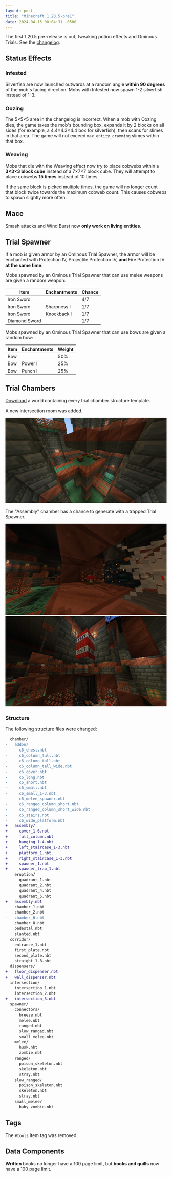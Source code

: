 ```yaml
---
layout: post
title: "Minecraft 1.20.5-pre1"
date: 2024-04-15 00:04:31 -0500
---
```


The first 1.20.5 pre-release is out, tweaking potion effects and Ominous Trials. See the [changelog](https://www.minecraft.net/en-us/article/minecraft-1-20-5-pre-release-1).

## Status Effects

### Infested

Silverfish are now launched outwards at a random angle **within 90 degrees** of the mob's facing direction. Mobs with Infested now spawn 1-2 silverfish instead of 1-3.

### Oozing

The 5×5×5 area in the changelog is incorrect. When a mob with Oozing dies, the game takes the mob's bounding box, expands it by 2 blocks on all sides (for example, a 4.4×4.3×4.4 box for silverfish), then scans for slimes in that area. The game will not exceed `max_entity_cramming` slimes within that box.

### Weaving

Mobs that die with the Weaving effect now try to place cobwebs within a **3×3×3 block cube** instead of a 7×7×7 block cube. They will attempt to place cobwebs **15 times** instead of 10 times.

If the same block is picked multiple times, the game will no longer count that block twice towards the maximum cobweb count. This causes cobwebs to spawn slightly more often.

## Mace

Smash attacks and Wind Burst now **only work on living entities**.

## Trial Spawner

If a mob is given armor by an Ominous Trial Spawner, the armor will be enchanted with Protection IV, Projectile Protection IV, **and** Fire Protection IV **at the same time**.

Mobs spawned by an Ominous Trial Spawner that can use melee weapons are given a random weapon:

| Item          | Enchantments | Chance |
| ------------- | ------------ | ------ |
| Iron Sword    |              | 4/7    |
| Iron Sword    | Sharpness I  | 1/7    |
| Iron Sword    | Knockback I  | 1/7    |
| Diamond Sword |              | 1/7    |

Mobs spawned by an Ominous Trial Spawner that can use bows are given a random bow:

| Item | Enchantments | Weight |
| ---- | ------------ | ------ |
| Bow  |              | 50%    |
| Bow  | Power I      | 25%    |
| Bow  | Punch I      | 25%    |

## Trial Chambers

[Download](https://raw.githubusercontent.com/Tisawesomeness/StructureWorlds/main/TrialChamber/TrialChamber1_20_5-pre1.zip) a world containing every trial chamber structure template.

A new intersection room was added.

![](/snapshots/img/1-20-5-pre1-intersection_3.png)

The "Assembly" chamber has a chance to generate with a trapped Trial Spawner.

![](/snapshots/img/1-20-5-pre1-spawner_trap.png)
![](/snapshots/img/1-20-5-pre1-spawner_trap2.png)

### Structure

The following structure files were changed:

```diff
  chamber/
-   addon/
-     c6_chest.nbt
-     c6_column_full.nbt
-     c6_column_tall.nbt
-     c6_column_tall_wide.nbt
-     c6_cover.nbt
-     c6_long.nbt
-     c6_short.nbt
-     c6_small.nbt
-     c6_small_1-3.nbt
-     c6_melee_spawner.nbt
-     c6_ranged_column_short.nbt
-     c6_ranged_column_short_wide.nbt
-     c6_stairs.nbt
-     c6_wide_platform.nbt
+   assembly/
+     cover_1-6.nbt
+     full_column.nbt
+     hanging_1-4.nbt
+     left_staircase_1-3.nbt
+     platform_1.nbt
+     right_staircase_1-3.nbt
+     spawner_1.nbt
+     spawner_trap_1.nbt
    eruption/
      quadrant_1.nbt
      quadrant_2.nbt
      quadrant_4.nbt
      quadrant_5.nbt
+   assembly.nbt
    chamber_1.nbt
    chamber_2.nbt
-   chamber_6.nbt
    chamber_8.nbt
    pedestal.nbt
    slanted.nbt
  corridor/
    entrance_1.nbt
    first_plate.nbt
    second_plate.nbt
    straight_1-8.nbt
  dispensers/
+   floor_dispenser.nbt
+   wall_dispenser.nbt
  intersection/
    intersection_1.nbt
    intersection_2.nbt
+   intersection_3.nbt
  spawner/
    connectors/
      breeze.nbt
      melee.nbt
      ranged.nbt
      slow_ranged.nbt
      small_melee.nbt
    melee/
      husk.nbt
      zombie.nbt
    ranged/
      poison_skeleton.nbt
      skeleton.nbt
      stray.nbt
    slow_ranged/
      poison_skeleton.nbt
      skeleton.nbt
      stray.nbt
    small_melee/
      baby_zombie.nbt
```

## Tags

The `#tools` item tag was removed.

## Data Components

**Written** books no longer have a 100 page limit, but **books and quills** now have a 100 page limit.

